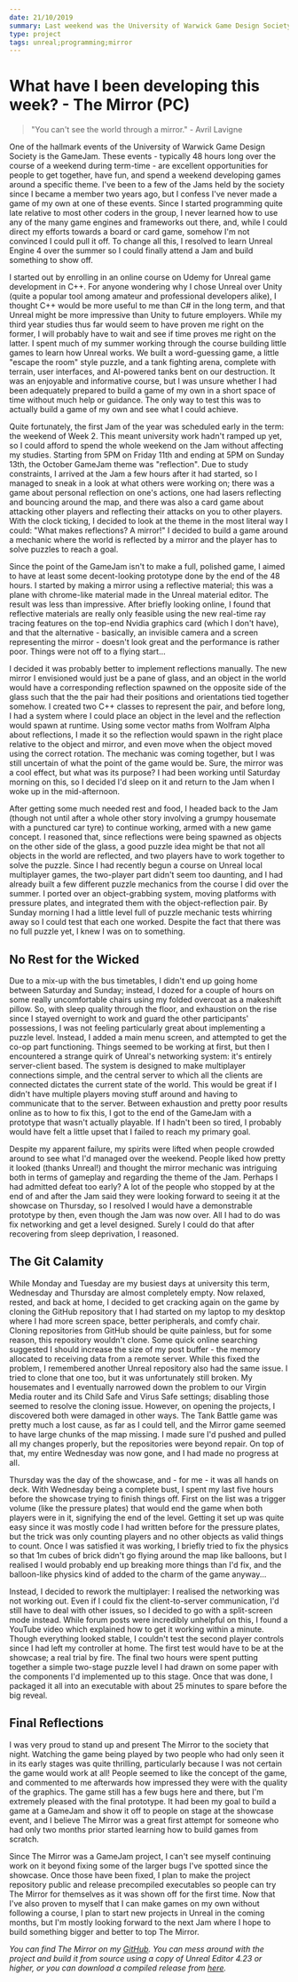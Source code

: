 ```yaml
---
date: 21/10/2019
summary: Last weekend was the University of Warwick Game Design Society's first GameJam of the year with the theme of "reflection". Fed up of going to GameJams and being unable to make anything at all, I set myself the goal of building a prototype of a game during the Jam that I could show off at the next society showcase event.
type: project
tags: unreal;programming;mirror
---
```


# What have I been developing this week? - The Mirror (PC)

> "You can't see the world through a mirror." - Avril Lavigne

One of the hallmark events of the University of Warwick Game Design Society is the GameJam. These events - typically 48 hours long over the course of a weekend during term-time - are excellent opportunities for people to get together, have fun, and spend a weekend developing games around a specific theme. I've been to a few of the Jams held by the society since I became a member two years ago, but I confess I've never made a game of my own at one of these events. Since I started programming quite late relative to most other coders in the group, I never learned how to use any of the many game engines and frameworks out there, and, while I could direct my efforts towards a board or card game, somehow I'm not convinced I could pull it off. To change all this, I resolved to learn Unreal Engine 4 over the summer so I could finally attend a Jam and build something to show off.

I started out by enrolling in an online course on Udemy for Unreal game development in C++. For anyone wondering why I chose Unreal over Unity (quite a popular tool among amateur and professional developers alike), I thought C++ would be more useful to me than C# in the long term, and that Unreal might be more impressive than Unity to future employers. While my third year studies thus far would seem to have proven me right on the former, I will probably have to wait and see if time proves me right on the latter. I spent much of my summer working through the course building little games to learn how Unreal works. We built a word-guessing game, a little "escape the room" style puzzle, and a tank fighting arena, complete with terrain, user interfaces, and AI-powered tanks bent on our destruction. It was an enjoyable and informative course, but I was unsure whether I had been adequately prepared to build a game of my own in a short space of time without much help or guidance. The only way to test this was to actually build a game of my own and see what I could achieve. 

Quite fortunately, the first Jam of the year was scheduled early in the term: the weekend of Week 2. This meant university work hadn't ramped up yet, so I could afford to spend the whole weekend on the Jam without affecting my studies. Starting from 5PM on Friday 11th and ending at 5PM on Sunday 13th, the October GameJam theme was "reflection". Due to study constraints, I arrived at the Jam a few hours after it had started, so I managed to sneak in a look at what others were working on; there was a game about personal reflection on one's actions, one had lasers reflecting and bouncing around the map, and there was also a card game about attacking other players and reflecting their attacks on you to other players. With the clock ticking, I decided to look at the theme in the most literal way I could: "What makes reflections? A mirror!" I decided to build a game around a mechanic where the world is reflected by a mirror and the player has to solve puzzles to reach a goal.

Since the point of the GameJam isn't to make a full, polished game, I aimed to have at least some decent-looking prototype done by the end of the 48 hours. I started by making a mirror using a reflective material; this was a plane with chrome-like material made in the Unreal material editor. The result was less than impressive. After briefly looking online, I found that reflective materials are really only feasible using the new real-time ray tracing features on the top-end Nvidia graphics card (which I don't have), and that the alternative - basically, an invisible camera and a screen representing the mirror - doesn't look great and the performance is rather poor. Things were not off to a flying start...

I decided it was probably better to implement reflections manually. The new mirror I envisioned would just be a pane of glass, and an object in the world would have a corresponding reflection spawned on the opposite side of the glass such that the the pair had their positions and orientations tied together somehow. I created two C++ classes to represent the pair, and before long, I had a system where I could place an object in the level and the reflection would spawn at runtime. Using some vector maths from Wolfram Alpha about reflections, I made it so the reflection would spawn in the right place relative to the object and mirror, and even move when the object moved using the correct rotation. The mechanic was coming together, but I was still uncertain of what the point of the game would be. Sure, the mirror was a cool effect, but what was its purpose? I had been working until Saturday morning on this, so I decided I'd sleep on it and return to the Jam when I woke up in the mid-afternoon.

After getting some much needed rest and food, I headed back to the Jam (though not until after a whole other story involving a grumpy housemate with a punctured car tyre) to continue working, armed with a new game concept. I reasoned that, since reflections were being spawned as objects on the other side of the glass, a good puzzle idea might be that not all objects in the world are reflected, and two players have to work together to solve the puzzle. Since I had recently begun a course on Unreal local multiplayer games, the two-player part didn't seem too daunting, and I had already built a few different puzzle mechanics from the course I did over the summer. I ported over an object-grabbing system, moving platforms with pressure plates, and integrated them with the object-reflection pair. By Sunday morning I had a little level full of puzzle mechanic tests whirring away so I could test that each one worked. Despite the fact that there was no full puzzle yet, I knew I was on to something.

## No Rest for the Wicked

Due to a mix-up with the bus timetables, I didn't end up going home between Saturday and Sunday; instead, I dozed for a couple of hours on some really uncomfortable chairs using my folded overcoat as a makeshift pillow. So, with sleep quality through the floor, and exhaustion on the rise since I stayed overnight to work and guard the other participants' possessions, I was not feeling particularly great about implementing a puzzle level. Instead, I added a main menu screen, and attempted to get the co-op part functioning. Things seemed to be working at first, but then I encountered a strange quirk of Unreal's networking system: it's entirely server-client based. The system is designed to make multiplayer connections simple, and the central server to which all the clients are connected dictates the current state of the world. This would be great if I didn't have multiple players moving stuff around and having to communicate that to the server. Between exhaustion and pretty poor results online as to how to fix this, I got to the end of the GameJam with a prototype that wasn't actually playable. If I hadn't been so tired, I probably would have felt a little upset that I failed to reach my primary goal.

Despite my apparent failure, my spirits were lifted when people crowded around to see what I'd managed over the weekend. People liked how pretty it looked (thanks Unreal!) and thought the mirror mechanic was intriguing both in terms of gameplay and regarding the theme of the Jam. Perhaps I had admitted defeat too early? A lot of the people who stopped by at the end of and after the Jam said they were looking forward to seeing it at the showcase on Thursday, so I resolved I would have a demonstrable prototype by then, even though the Jam was now over. All I had to do was fix networking and get a level designed. Surely I could do that after recovering from sleep deprivation, I reasoned.

## The Git Calamity

While Monday and Tuesday are my busiest days at university this term, Wednesday and Thursday are almost completely empty. Now relaxed, rested, and back at home, I decided to get cracking again on the game by cloning the GitHub repository that I had started on my laptop to my desktop where I had more screen space, better peripherals, and comfy chair. Cloning repositories from GitHub should be quite painless, but for some reason, this repository wouldn't clone. Some quick online searching suggested I should increase the size of my post buffer - the memory allocated to receiving data from a remote server. While this fixed the problem, I remembered another Unreal repository also had the same issue. I tried to clone that one too, but it was unfortunately still broken. My housemates and I eventually narrowed down the problem to our Virgin Media router and its Child Safe and Virus Safe settings; disabling those seemed to resolve the cloning issue. However, on opening the projects, I discovered both were damaged in other ways. The Tank Battle game was pretty much a lost cause, as far as I could tell, and the Mirror game seemed to have large chunks of the map missing. I made sure I'd pushed and pulled all my changes properly, but the repositories were beyond repair. On top of that, my entire Wednesday was now gone, and I had made no progress at all.

Thursday was the day of the showcase, and - for me - it was all hands on deck. With Wednesday being a complete bust, I spent my last five hours before the showcase trying to finish things off. First on the list was a trigger volume (like the pressure plates) that would end the game when both players were in it, signifying the end of the level. Getting it set up was quite easy since it was mostly code I had written before for the pressure plates, but the trick was only counting players and no other objects as valid things to count. Once I was satisfied it was working, I briefly tried to fix the physics so that 1m cubes of brick didn't go flying around the map like balloons, but I realised I would probably end up breaking more things than I'd fix, and the balloon-like physics kind of added to the charm of the game anyway... 

Instead, I decided to rework the multiplayer: I realised the networking was not working out. Even if I could fix the client-to-server communication, I'd still have to deal with other issues, so I decided to go with a split-screen mode instead. While forum posts were incredibly unhelpful on this, I found a YouTube video which explained how to get it working within a minute. Though everything looked stable, I couldn't test the second player controls since I had left my controller at home. The first test would have to be at the showcase; a real trial by fire. The final two hours were spent putting together a simple two-stage puzzle level I had drawn on some paper with the components I'd implemented up to this stage. Once that was done, I packaged it all into an executable with about 25 minutes to spare before the big reveal.

## Final Reflections

I was very proud to stand up and present The Mirror to the society that night. Watching the game being played by two people who had only seen it in its early stages was quite thrilling, particularly because I was not certain the game would work at all! People seemed to like the concept of the game, and commented to me afterwards how impressed they were with the quality of the graphics. The game still has a few bugs here and there, but I'm extremely pleased with the final prototype. It had been my goal to build a game at a GameJam and show it off to people on stage at the showcase event, and I believe The Mirror was a great first attempt for someone who had only two months prior started learning how to build games from scratch. 

Since The Mirror was a GameJam project, I can't see myself continuing work on it beyond fixing some of the larger bugs I've spotted since the showcase. Once those have been fixed, I plan to make the project repository public and release precompiled executables so people can try The Mirror for themselves as it was shown off for the first time. Now that I've also proven to myself that I can make games on my own without following a course, I plan to start new projects in Unreal in the coming months, but I'm mostly looking forward to the next Jam where I hope to build something bigger and better to top The Mirror.

_You can find The Mirror on my [GitHub](https://github.com/AnachronisticTech/Reflections-Unreal). You can mess around with the project and build it from source using a copy of Unreal Editor 4.23 or higher, or you can download a compiled release from [here](https://github.com/AnachronisticTech/Reflections-Unreal/releases)._